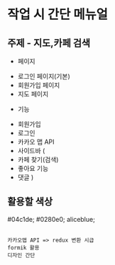 # 작업 시 간단 메뉴얼
## 주제 - 지도,카페 검색

* 페이지
- 로그인 페이지(기본)
- 회원가입 페이지
- 지도 페이지

* 기능
- 회원가입
- 로그인
- 카카오 맵 API
- 사이드바 (
- 카페 찾기(검색)
- 좋아요 기능
- 댓글 )

## 활용할 색상
#04c1de;
#0280e0;
aliceblue;
##
```
카카오맵 API => redux 변환 시급
formik 활용
디자인 간단
```